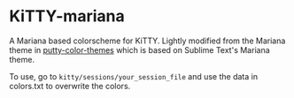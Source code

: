 # KiTTY-mariana
A Mariana based colorscheme for KiTTY. Lightly modified from the Mariana theme in [putty-color-themes](https://github.com/AlexAkulov/putty-color-themes) which is based on Sublime Text's Mariana theme.

To use, go to `kitty/sessions/your_session_file` and use the data in colors.txt to overwrite the colors.
